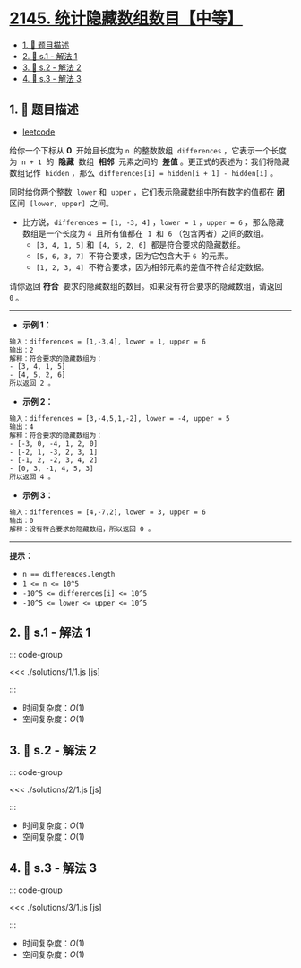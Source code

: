 # [2145. 统计隐藏数组数目【中等】](https://github.com/tnotesjs/TNotes.leetcode/tree/main/notes/2145.%20%E7%BB%9F%E8%AE%A1%E9%9A%90%E8%97%8F%E6%95%B0%E7%BB%84%E6%95%B0%E7%9B%AE%E3%80%90%E4%B8%AD%E7%AD%89%E3%80%91)

<!-- region:toc -->

- [1. 📝 题目描述](#1--题目描述)
- [2. 🎯 s.1 - 解法 1](#2--s1---解法-1)
- [3. 🎯 s.2 - 解法 2](#3--s2---解法-2)
- [4. 🎯 s.3 - 解法 3](#4--s3---解法-3)

<!-- endregion:toc -->

## 1. 📝 题目描述

- [leetcode](https://leetcode.cn/problems/count-the-hidden-sequences/)

给你一个下标从 **0**  开始且长度为 `n`  的整数数组  `differences` ，它表示一个长度为  `n + 1`  的  **隐藏**  数组  **相邻**  元素之间的  **差值** 。更正式的表述为：我们将隐藏数组记作  `hidden` ，那么  `differences[i] = hidden[i + 1] - hidden[i]` 。

同时给你两个整数  `lower` 和  `upper` ，它们表示隐藏数组中所有数字的值都在 **闭**  区间  `[lower, upper]`  之间。

- 比方说，`differences = [1, -3, 4]` ，`lower = 1` ，`upper = 6` ，那么隐藏数组是一个长度为 `4`  且所有值都在  `1`  和  `6` （包含两者）之间的数组。
  - `[3, 4, 1, 5]` 和  `[4, 5, 2, 6]`  都是符合要求的隐藏数组。
  - `[5, 6, 3, 7]`  不符合要求，因为它包含大于 `6`  的元素。
  - `[1, 2, 3, 4]`  不符合要求，因为相邻元素的差值不符合给定数据。

请你返回 **符合**  要求的隐藏数组的数目。如果没有符合要求的隐藏数组，请返回 `0` 。

---

- **示例 1：**

```txt
输入：differences = [1,-3,4], lower = 1, upper = 6
输出：2
解释：符合要求的隐藏数组为：
- [3, 4, 1, 5]
- [4, 5, 2, 6]
所以返回 2 。
```

- **示例 2：**

```txt
输入：differences = [3,-4,5,1,-2], lower = -4, upper = 5
输出：4
解释：符合要求的隐藏数组为：
- [-3, 0, -4, 1, 2, 0]
- [-2, 1, -3, 2, 3, 1]
- [-1, 2, -2, 3, 4, 2]
- [0, 3, -1, 4, 5, 3]
所以返回 4 。
```

- **示例 3：**

```txt
输入：differences = [4,-7,2], lower = 3, upper = 6
输出：0
解释：没有符合要求的隐藏数组，所以返回 0 。
```

---

**提示：**

- `n == differences.length`
- `1 <= n <= 10^5`
- `-10^5 <= differences[i] <= 10^5`
- `-10^5 <= lower <= upper <= 10^5`

## 2. 🎯 s.1 - 解法 1

::: code-group

<<< ./solutions/1/1.js [js]

:::

- 时间复杂度：$O(1)$
- 空间复杂度：$O(1)$

## 3. 🎯 s.2 - 解法 2

::: code-group

<<< ./solutions/2/1.js [js]

:::

- 时间复杂度：$O(1)$
- 空间复杂度：$O(1)$

## 4. 🎯 s.3 - 解法 3

::: code-group

<<< ./solutions/3/1.js [js]

:::

- 时间复杂度：$O(1)$
- 空间复杂度：$O(1)$
